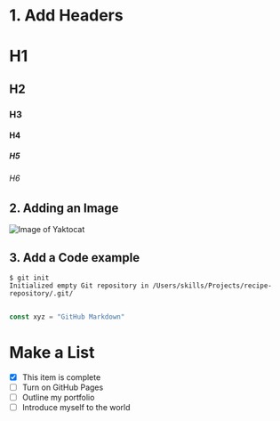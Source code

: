 # 1. Add Headers

# H1
## H2
### H3
#### H4
##### H5
###### H6

## 2. Adding an Image
![Image of Yaktocat](https://octodex.github.com/images/yaktocat.png)


## 3. Add a Code example
```
$ git init
Initialized empty Git repository in /Users/skills/Projects/recipe-repository/.git/
```

```javascript

const xyz = "GitHub Markdown"
```
# Make a List
- [x] This item is complete
- [ ] Turn on GitHub Pages
- [ ] Outline my portfolio
- [ ] Introduce myself to the world
